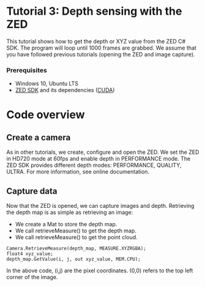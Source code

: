 # Tutorial 3: Depth sensing with the ZED

This tutorial shows how to get the depth or XYZ value from the ZED C# SDK. The program will loop until 1000 frames are grabbed.
We assume that you have followed previous tutorials (opening the ZED and image capture).

### Prerequisites

- Windows 10, Ubuntu LTS
- [ZED SDK](https://www.stereolabs.com/developers/) and its dependencies ([CUDA](https://developer.nvidia.com/cuda-downloads))

# Code overview

## Create a camera

As in other tutorials, we create, configure and open the ZED.
We set the ZED in HD720 mode at 60fps and enable depth in PERFORMANCE mode. The ZED SDK provides different depth modes: PERFORMANCE, QUALITY, ULTRA. For more information, see online documentation.

## Capture data

Now that the ZED is opened, we can capture images and depth. Retrieving the depth map is as simple as retrieving an image:
* We create a Mat to store the depth map.
* We call retrieveMeasure() to get the depth map.
* We call retrieveMeasure() to get the point cloud.

```
Camera.RetrieveMeasure(depth_map, MEASURE.XYZRGBA);
float4 xyz_value;
depth_map.GetValue(i, j, out xyz_value, MEM.CPU);
```

In the above code, (i,j) are the pixel coordinates. (0,0) refers to the top left corner of the image.

